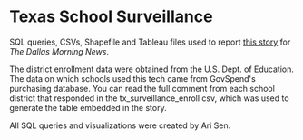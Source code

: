 # Texas School Surveillance

SQL queries, CSVs, Shapefile and Tableau files used to report <a href="https://www.dallasnews.com/news/investigations/2021/09/02/texas-schools-are-watching-millions-of-students-online-often-without-their-knowledge-or-consent/">this story</a> for <i>The Dallas Morning News</i>.

The district enrollment data were obtained from the U.S. Dept. of Education. The data on which schools used this tech came from GovSpend's purchasing database. You can read the full comment from each school district that responded in the tx_surveillance_enroll csv, which was used to generate the table embedded in the story. 

All SQL queries and visualizations were created by Ari Sen.
